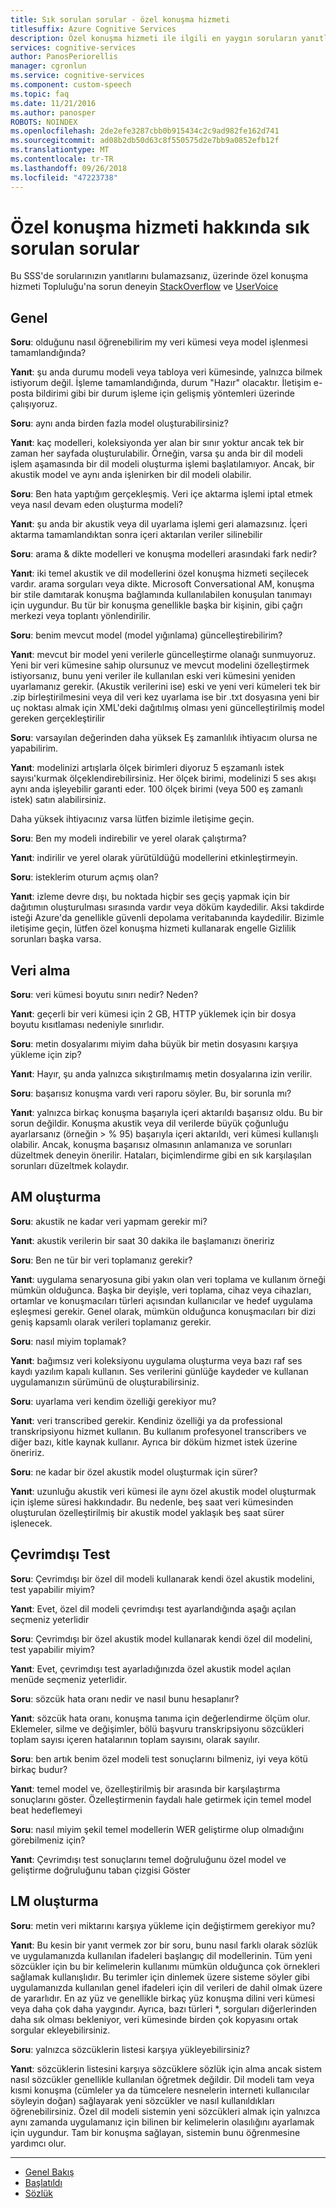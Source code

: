 ```yaml
---
title: Sık sorulan sorular - özel konuşma hizmeti
titlesuffix: Azure Cognitive Services
description: Özel konuşma hizmeti ile ilgili en yaygın soruların yanıtları aşağıdadır.
services: cognitive-services
author: PanosPeriorellis
manager: cgronlun
ms.service: cognitive-services
ms.component: custom-speech
ms.topic: faq
ms.date: 11/21/2016
ms.author: panosper
ROBOTS: NOINDEX
ms.openlocfilehash: 2de2efe3287cbb0b915434c2c9ad982fe162d741
ms.sourcegitcommit: ad08b2db50d63c8f550575d2e7bb9a0852efb12f
ms.translationtype: MT
ms.contentlocale: tr-TR
ms.lasthandoff: 09/26/2018
ms.locfileid: "47223738"
---
```

# <a name="custom-speech-service-frequently-asked-questions"></a>Özel konuşma hizmeti hakkında sık sorulan sorular

Bu SSS'de sorularınızın yanıtlarını bulamazsanız, üzerinde özel konuşma hizmeti Topluluğu'na sorun deneyin [StackOverflow](https://stackoverflow.com/questions/tagged/project-oxford+or+microsoft-cognitive) ve [UserVoice](https://cognitive.uservoice.com/)

## <a name="general"></a>Genel

**Soru**: olduğunu nasıl öğrenebilirim my veri kümesi veya model işlenmesi tamamlandığında?

**Yanıt**: şu anda durumu modeli veya tabloya veri kümesinde, yalnızca bilmek istiyorum değil.
İşleme tamamlandığında, durum "Hazır" olacaktır.
İletişim e-posta bildirimi gibi bir durum işleme için gelişmiş yöntemleri üzerinde çalışıyoruz.

**Soru**: aynı anda birden fazla model oluşturabilirsiniz?

**Yanıt**: kaç modelleri, koleksiyonda yer alan bir sınır yoktur ancak tek bir zaman her sayfada oluşturulabilir.
Örneğin, varsa şu anda bir dil modeli işlem aşamasında bir dil modeli oluşturma işlemi başlatılamıyor.
Ancak, bir akustik model ve aynı anda işlenirken bir dil modeli olabilir. 

**Soru**: Ben hata yaptığım gerçekleşmiş. Veri içe aktarma işlemi iptal etmek veya nasıl devam eden oluşturma modeli? 

**Yanıt**: şu anda bir akustik veya dil uyarlama işlemi geri alamazsınız.
İçeri aktarma tamamlandıktan sonra içeri aktarılan veriler silinebilir

**Soru**: arama & dikte modelleri ve konuşma modelleri arasındaki fark nedir?

**Yanıt**: iki temel akustik ve dil modellerini özel konuşma hizmeti seçilecek vardır.
arama sorguları veya dikte. Microsoft Conversational AM, konuşma bir stile damıtarak konuşma bağlamında kullanılabilen konuşulan tanımayı için uygundur.
Bu tür bir konuşma genellikle başka bir kişinin, gibi çağrı merkezi veya toplantı yönlendirilir.

**Soru**: benim mevcut model (model yığınlama) güncelleştirebilirim?

**Yanıt**: mevcut bir model yeni verilerle güncelleştirme olanağı sunmuyoruz.
Yeni bir veri kümesine sahip olursunuz ve mevcut modelini özelleştirmek istiyorsanız, bunu yeni veriler ile kullanılan eski veri kümesini yeniden uyarlamanız gerekir.
(Akustik verilerini ise) eski ve yeni veri kümeleri tek bir .zip birleştirilmesini veya dil veri kez uyarlama ise bir .txt dosyasına yeni bir uç noktası almak için XML'deki dağıtılmış olması yeni güncelleştirilmiş model gereken gerçekleştirilir

**Soru**: varsayılan değerinden daha yüksek Eş zamanlılık ihtiyacım olursa ne yapabilirim. 

**Yanıt**: modelinizi artışlarla ölçek birimleri diyoruz 5 eşzamanlı istek sayısı'kurmak ölçeklendirebilirsiniz. Her ölçek birimi, modelinizi 5 ses akışı aynı anda işleyebilir garanti eder. 100 ölçek birimi (veya 500 eş zamanlı istek) satın alabilirsiniz.

Daha yüksek ihtiyacınız varsa lütfen bizimle iletişime geçin.

**Soru**: Ben my modeli indirebilir ve yerel olarak çalıştırma?

**Yanıt**: indirilir ve yerel olarak yürütüldüğü modellerini etkinleştirmeyin.

**Soru**: isteklerim oturum açmış olan?

**Yanıt**: izleme devre dışı, bu noktada hiçbir ses geçiş yapmak için bir dağıtımın oluşturulması sırasında vardır veya döküm kaydedilir. Aksi takdirde isteği Azure'da genellikle güvenli depolama veritabanında kaydedilir. Bizimle iletişime geçin, lütfen özel konuşma hizmeti kullanarak engelle Gizlilik sorunları başka varsa.

## <a name="importing-data"></a>Veri alma

**Soru**: veri kümesi boyutu sınırı nedir? Neden? 

**Yanıt**: geçerli bir veri kümesi için 2 GB, HTTP yüklemek için bir dosya boyutu kısıtlaması nedeniyle sınırlıdır. 

**Soru**: metin dosyalarımı miyim daha büyük bir metin dosyasını karşıya yükleme için zip? 

**Yanıt**: Hayır, şu anda yalnızca sıkıştırılmamış metin dosyalarına izin verilir.

**Soru**: başarısız konuşma vardı veri raporu söyler. Bu, bir sorunla mı?

**Yanıt**: yalnızca birkaç konuşma başarıyla içeri aktarıldı başarısız oldu. Bu bir sorun değildir.
Konuşma akustik veya dil verilerde büyük çoğunluğu ayarlarsanız (örneğin > % 95) başarıyla içeri aktarıldı, veri kümesi kullanışlı olabilir. Ancak, konuşma başarısız olmasının anlamanıza ve sorunları düzeltmek deneyin önerilir.
Hataları, biçimlendirme gibi en sık karşılaşılan sorunları düzeltmek kolaydır. 

## <a name="creating-am"></a>AM oluşturma

**Soru**: akustik ne kadar veri yapmam gerekir mi?

**Yanıt**: akustik verilerin bir saat 30 dakika ile başlamanızı öneririz

**Soru**: Ben ne tür bir veri toplamanız gerekir?

**Yanıt**: uygulama senaryosuna gibi yakın olan veri toplama ve kullanım örneği mümkün olduğunca.
Başka bir deyişle, veri toplama, cihaz veya cihazları, ortamlar ve konuşmacıları türleri açısından kullanıcılar ve hedef uygulama eşleşmesi gerekir. Genel olarak, mümkün olduğunca konuşmacıları bir dizi geniş kapsamlı olarak verileri toplamanız gerekir. 

**Soru**: nasıl miyim toplamak? 

**Yanıt**: bağımsız veri koleksiyonu uygulama oluşturma veya bazı raf ses kaydı yazılım kapalı kullanın.
Ses verilerini günlüğe kaydeder ve kullanan uygulamanızın sürümünü de oluşturabilirsiniz. 

**Soru**: uyarlama veri kendim özelliği gerekiyor mu? 

**Yanıt**: veri transcribed gerekir. Kendiniz özelliği ya da professional transkripsiyonu hizmet kullanın. Bu kullanım profesyonel transcribers ve diğer bazı, kitle kaynak kullanır. Ayrıca bir döküm hizmet istek üzerine öneririz.

**Soru**: ne kadar bir özel akustik model oluşturmak için sürer?

**Yanıt**: uzunluğu akustik veri kümesi ile aynı özel akustik model oluşturmak için işleme süresi hakkındadır.
Bu nedenle, beş saat veri kümesinden oluşturulan özelleştirilmiş bir akustik model yaklaşık beş saat sürer işlenecek. 

## <a name="offline-testing"></a>Çevrimdışı Test

**Soru**: Çevrimdışı bir özel dil modeli kullanarak kendi özel akustik modelini, test yapabilir miyim?

**Yanıt**: Evet, özel dil modeli çevrimdışı test ayarlandığında aşağı açılan seçmeniz yeterlidir

**Soru**: Çevrimdışı bir özel akustik model kullanarak kendi özel dil modelini, test yapabilir miyim?

**Yanıt**: Evet, çevrimdışı test ayarladığınızda özel akustik model açılan menüde seçmeniz yeterlidir.

**Soru**: sözcük hata oranı nedir ve nasıl bunu hesaplanır?

**Yanıt**: sözcük hata oranı, konuşma tanıma için değerlendirme ölçüm olur. Eklemeler, silme ve değişimler, bölü başvuru transkripsiyonu sözcükleri toplam sayısı içeren hatalarının toplam sayısını, olarak sayılır.

**Soru**: ben artık benim özel modeli test sonuçlarını bilmeniz, iyi veya kötü birkaç budur?

**Yanıt**: temel model ve, özelleştirilmiş bir arasında bir karşılaştırma sonuçlarını göster.
Özelleştirmenin faydalı hale getirmek için temel model beat hedeflemeyi

**Soru**: nasıl miyim şekil temel modellerin WER geliştirme olup olmadığını görebilmeniz için? 

**Yanıt**: Çevrimdışı test sonuçlarını temel doğruluğunu özel model ve geliştirme doğruluğunu taban çizgisi Göster

## <a name="creating-lm"></a>LM oluşturma

**Soru**: metin veri miktarını karşıya yükleme için değiştirmem gerekiyor mu?

**Yanıt**: Bu kesin bir yanıt vermek zor bir soru, bunu nasıl farklı olarak sözlük ve uygulamanızda kullanılan ifadeleri başlangıç dil modellerinin. Tüm yeni sözcükler için bu bir kelimelerin kullanımı mümkün olduğunca çok örnekleri sağlamak kullanışlıdır. Bu terimler için dinlemek üzere sisteme söyler gibi uygulamanızda kullanılan genel ifadeleri için dil verileri de dahil olmak üzere de yararlıdır.
En az yüz ve genellikle birkaç yüz konuşma dilini veri kümesi veya daha çok daha yaygındır.
Ayrıca, bazı türleri *, sorguları diğerlerinden daha sık olması bekleniyor, veri kümesinde birden çok kopyasını ortak sorgular ekleyebilirsiniz.

**Soru**: yalnızca sözcüklerin listesi karşıya yükleyebilirsiniz?

**Yanıt**: sözcüklerin listesini karşıya sözcüklere sözlük için alma ancak sistem nasıl sözcükler genellikle kullanılan öğretmek değildir.
Dil modeli tam veya kısmi konuşma (cümleler ya da tümcelere nesnelerin interneti kullanıcılar söyleyin doğan) sağlayarak yeni sözcükler ve nasıl kullanıldıkları öğrenebilirsiniz. Özel dil modeli sistemin yeni sözcükleri almak için yalnızca aynı zamanda uygulamanız için bilinen bir kelimelerin olasılığını ayarlamak için uygundur. Tam bir konuşma sağlayan, sistemin bunu öğrenmesine yardımcı olur. 

-----

 * [Genel Bakış](cognitive-services-custom-speech-home.md)
 * [Başlatıldı](cognitive-services-custom-speech-get-started.md)
 * [Sözlük](cognitive-services-custom-speech-glossary.md)

